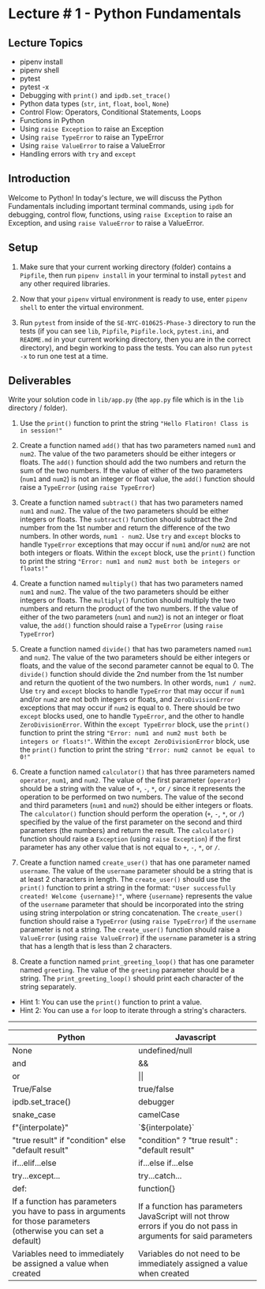 # Lecture # 1 - Python Fundamentals

## Lecture Topics

- pipenv install
- pipenv shell
- pytest
- pytest -x
- Debugging with `print()` and `ipdb.set_trace()`
- Python data types (`str`, `int`, `float`, `bool`, `None`)
- Control Flow: Operators, Conditional Statements, Loops
- Functions in Python
- Using `raise Exception` to raise an Exception
- Using `raise TypeError` to raise an TypeError
- Using `raise ValueError` to raise a ValueError
- Handling errors with `try` and `except`

## Introduction

Welcome to Python! In today's lecture, we will discuss the Python Fundamentals including important terminal commands, using `ipdb` for debugging, control flow, functions, using `raise Exception` to raise an Exception, and using `raise ValueError` to raise a ValueError.

## Setup

1. Make sure that your current working directory (folder) contains a `Pipfile`, then run `pipenv install` in your terminal to install `pytest` and any other required libraries.

2. Now that your `pipenv` virtual environment is ready to use, enter `pipenv shell` to enter the virtual environment.

3. Run `pytest` from inside of the `SE-NYC-010625-Phase-3` directory to run the tests (if you can see `lib`, `Pipfile`, `Pipfile.lock`, `pytest.ini`, and `README.md` in your current working directory, then you are in the correct directory), and begin working to pass the tests. You can also run `pytest -x` to run one test at a time.

## Deliverables

Write your solution code in `lib/app.py` (the `app.py` file which is in the `lib` directory / folder).

1. Use the `print()` function to print the string `"Hello Flatiron! Class is in session!"`

2. Create a function named `add()` that has two parameters named `num1` and `num2`. The value of the two parameters should be either integers or floats. The `add()` function should add the two numbers and return the sum of the two numbers. If the value of either of the two parameters (`num1` and `num2`) is not an integer or float value, the `add()` function should raise a `TypeError` (using `raise TypeError`)

3. Create a function named `subtract()` that has two parameters named `num1` and `num2`. The value of the two parameters should be either integers or floats. The `subtract()` function should subtract the 2nd number from the 1st number and return the difference of the two numbers. In other words, `num1 - num2`. Use `try` and `except` blocks to handle `TypeError` exceptions that may occur if `num1` and/or `num2` are not both integers or floats. Within the `except` block, use the `print()` function to print the string `"Error: num1 and num2 must both be integers or floats!"`

4. Create a function named `multiply()` that has two parameters named `num1` and `num2`. The value of the two parameters should be either integers or floats. The `multiply()` function should multiply the two numbers and return the product of the two numbers. If the value of either of the two parameters (`num1` and `num2`) is not an integer or float value, the `add()` function should raise a `TypeError` (using `raise TypeError`)

5. Create a function named `divide()` that has two parameters named `num1` and `num2`. The value of the two parameters should be either integers or floats, and the value of the second parameter cannot be equal to 0. The `divide()` function should divide the 2nd number from the 1st number and return the quotient of the two numbers. In other words, `num1 / num2`. Use `try` and `except` blocks to handle `TypeError` that may occur if `num1` and/or `num2` are not both integers or floats, and `ZeroDivisionError` exceptions that may occur if `num2` is equal to `0`. There should be two `except` blocks used, one to handle `TypeError`, and the other to handle `ZeroDivisionError`. Within the `except TypeError` block, use the `print()` function to print the string `"Error: num1 and num2 must both be integers or floats!"`. Within the `except ZeroDivisionError` block, use the `print()` function to print the string `"Error: num2 cannot be equal to 0!"`

6. Create a function named `calculator()` that has three parameters named `operator`, `num1`, and `num2`. The value of the first parameter (`operator`) should be a string with the value of `+`, `-`, `*`, or `/` since it represents the operation to be performed on two numbers. The value of the second and third parameters (`num1` and `num2`) should be either integers or floats. The `calculator()` function should perform the operation (`+`, `-`, `*`, or `/`) specified by the value of the first parameter on the second and third parameters (the numbers) and return the result. The `calculator()` function should raise a `Exception` (using `raise Exception`) if the first parameter has any other value that is not equal to `+`, `-`, `*`, or `/`.

7. Create a function named `create_user()` that has one parameter named `username`. The value of the `username` parameter should be a string that is at least 2 characters in length. The `create_user()` should use the `print()` function to print a string in the format: `"User successfully created! Welcome {username}!"`, where `{username}` represents the value of the `username` parameter that should be incorporated into the string using string interpolation or string concatenation. The `create_user()` function should raise a `TypeError` (using `raise TypeError`) if the `username` parameter is not a string. The `create_user()` function should raise a `ValueError` (using `raise ValueError`) if the `username` parameter is a string that has a length that is less than 2 characters.

8. Create a function named `print_greeting_loop()` that has one parameter named `greeting`. The value of the `greeting` parameter should be a string. The `print_greeting_loop()` should print each character of the string separately.

- Hint 1: You can use the `print()` function to print a value.
- Hint 2: You can use a `for` loop to iterate through a string's characters.

---


| Python                                                                                               | Javascript                                                                                   |
|------------------------------------------------------------------------------------------------------|----------------------------------------------------------------------------------------------|
| None                      | undefined/null    |
| and                        | &&               |
| or                      | \|\|                |
| True/False                | true/false           |
| ipdb.set_trace()          | debugger          |
| snake_case                | camelCase         |
| f"{interpolate}"    | \`${interpolate}\`       |
| "true result" if "condition" else "default result"   | "condition" ? "true result" : "default result"   |
| if...elif...else    | if...else if...else    |
| try...except... | try...catch...  |
| def:                     | function{}         |
| If a function has parameters you have to pass in arguments for those parameters (otherwise you can set a default) | If a function has parameters JavaScript will not throw errors if you do not pass in arguments for said parameters |
| Variables need to immediately be assigned a value when created | Variables do not need to be immediately assigned a value when created |
